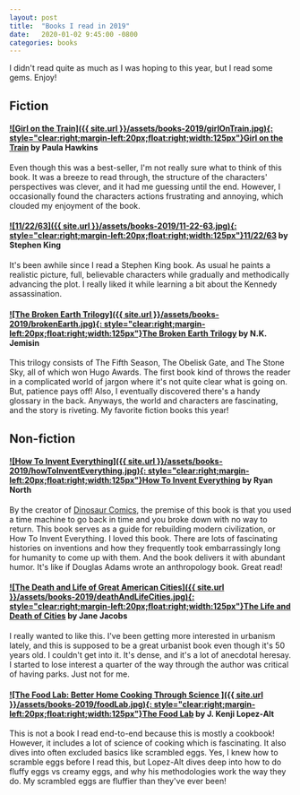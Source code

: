 ```yaml
---
layout: post
title:  "Books I read in 2019"
date:   2020-01-02 9:45:00 -0800
categories: books
---
```


I didn't read quite as much as I was hoping to this year, but I read some gems. Enjoy!

## Fiction

#### [![Girl on the Train]({{ site.url }}/assets/books-2019/girlOnTrain.jpg){: style="clear:right;margin-left:20px;float:right;width:125px"}](https://www.amazon.com/dp/1594634025/)[Girl on the Train]( https://www.amazon.com/dp/1594634025/) by Paula Hawkins
Even though this was a best-seller, I'm not really sure what to think of this book. It was a breeze to read through, the structure of the characters' perspectives was clever, and it had me guessing until the end. However, I occasionally found the characters actions frustrating and annoying, which clouded my enjoyment of the book. 


#### [![11/22/63]({{ site.url }}/assets/books-2019/11-22-63.jpg){: style="clear:right;margin-left:20px;float:right;width:125px"}](https://www.amazon.com/dp/1451627297/)[11/22/63](https://www.amazon.com/dp/1451627297/) by Stephen King
It's been awhile since I read a Stephen King book. As usual he paints a realistic picture, full, believable characters while gradually and methodically advancing the plot. I really liked it while learning a bit about the Kennedy assassination.

#### [![The Broken Earth Trilogy]({{ site.url }}/assets/books-2019/brokenEarth.jpg){: style="clear:right;margin-left:20px;float:right;width:125px"}](https://www.amazon.com/dp/031652719X/)[The Broken Earth Trilogy](https://www.amazon.com/dp/031652719X/) by N.K. Jemisin
This trilogy consists of The Fifth Season, The Obelisk Gate, and The Stone Sky, all of which won Hugo Awards. The first book kind of throws the reader in a complicated world of jargon where it's not quite clear what is going on. But, patience pays off! Also, I eventually discovered there's a handy glossary in the back. Anyways, the world and characters are fascinating, and the story is riveting. My favorite fiction books this year!



## Non-fiction

#### [![How To Invent Everything]({{ site.url }}/assets/books-2019/howToInventEverything.jpg){: style="clear:right;margin-left:20px;float:right;width:125px"}](https://www.amazon.com/dp/073522014X/)[How To Invent Everything]( https://www.amazon.com/dp/073522014X/) by Ryan North
By the creator of [Dinosaur Comics](https://www.qwantz.com/), the premise of this book is that you used a time machine to go back in time and you broke down with no way to return. This book serves as a guide for rebuilding modern civilization, or How To Invent Everything. I loved this book. There are lots of fascinating histories on inventions and how they frequently took embarrassingly long for humanity to come up with them. And the book delivers it with abundant humor. It's like if Douglas Adams wrote an anthropology book. Great read!


#### [![The Death and Life of Great American Cities]({{ site.url }}/assets/books-2019/deathAndLifeCities.jpg){: style="clear:right;margin-left:20px;float:right;width:125px"}](https://www.amazon.com/dp/B006XEAHO6/)[The Life and Death of Cities]( https://www.amazon.com/dp/B006XEAHO6/) by Jane Jacobs
I really wanted to like this. I've been getting more interested in urbanism lately, and this is supposed to be a great urbanist book even though it's 50 years old. I couldn't get into it. It's dense, and it's a lot of anecdotal heresay. I started to lose interest a quarter of the way through the author was critical of having parks. Just not for me.


#### [![The Food Lab: Better Home Cooking Through Science ]({{ site.url }}/assets/books-2019/foodLab.jpg){: style="clear:right;margin-left:20px;float:right;width:125px"}](https://www.amazon.com/dp/B00TG24C34/)[The Food Lab]( https://www.amazon.com/dp/B00TG24C34/) by J. Kenji Lopez-Alt
This is not a book I read end-to-end because this is mostly a cookbook! However, it includes a lot of science of cooking which is fascinating. It also dives into often excluded basics like scrambled eggs. Yes, I knew how to scramble eggs before I read this, but Lopez-Alt dives deep into how to do fluffy eggs vs creamy eggs, and why his methodologies work the way they do. My scrambled eggs are fluffier than they've ever been! 





